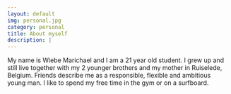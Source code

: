 ```yaml
---
layout: default
img: personal.jpg
category: personal
title: About myself
description: |
---
```

My name is Wiebe Marichael and I am a 21 year old student.
I grew up and still live together with my 2 younger brothers and my mother in Ruiselede, Belgium.
Friends describe me as a responsible, flexible and ambitious young man.
I like to spend my free time in the gym or on a surfboard.
